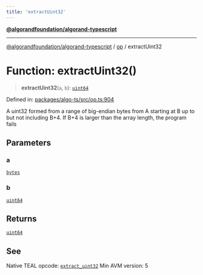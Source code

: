 ```yaml
---
title: 'extractUint32'
---
```


[**@algorandfoundation/algorand-typescript**](../../README.md)

---

[@algorandfoundation/algorand-typescript](../../README.md) / [op](../README.md) / extractUint32

# Function: extractUint32()

> **extractUint32**(`a`, `b`): [`uint64`](../../index/type-aliases/uint64.md)

Defined in: [packages/algo-ts/src/op.ts:904](https://github.com/algorandfoundation/puya-ts/blob/main/packages/algo-ts/src/op.ts#L904)

A uint32 formed from a range of big-endian bytes from A starting at B up to but not including B+4. If B+4 is larger than the array length, the program fails

## Parameters

### a

[`bytes`](../../index/type-aliases/bytes.md)

### b

[`uint64`](../../index/type-aliases/uint64.md)

## Returns

[`uint64`](../../index/type-aliases/uint64.md)

## See

Native TEAL opcode: [`extract_uint32`](https://developer.algorand.org/docs/get-details/dapps/avm/teal/opcodes/v10/#extract_uint32)
Min AVM version: 5
